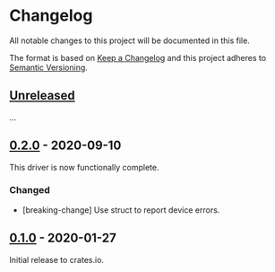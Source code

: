 # Changelog

All notable changes to this project will be documented in this file.

The format is based on [Keep a Changelog](http://keepachangelog.com/en/1.0.0/)
and this project adheres to [Semantic Versioning](http://semver.org/spec/v2.0.0.html).

## [Unreleased]

...

## [0.2.0] - 2020-09-10

This driver is now functionally complete.

### Changed
- [breaking-change] Use struct to report device errors.

## [0.1.0] - 2020-01-27

Initial release to crates.io.

[Unreleased]: https://github.com/eldruin/embedded-ccs811-rs/compare/v0.2.0...HEAD
[0.2.0]: https://github.com/eldruin/embedded-ccs811-rs/compare/v0.1.0...v0.2.0
[0.1.0]: https://github.com/eldruin/embedded-ccs811-rs/releases/tag/v0.1.0